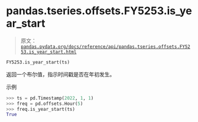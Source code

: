 # pandas.tseries.offsets.FY5253.is_year_start

> 原文：[`pandas.pydata.org/docs/reference/api/pandas.tseries.offsets.FY5253.is_year_start.html`](https://pandas.pydata.org/docs/reference/api/pandas.tseries.offsets.FY5253.is_year_start.html)

```py
FY5253.is_year_start(ts)
```

返回一个布尔值，指示时间戳是否在年初发生。

示例

```py
>>> ts = pd.Timestamp(2022, 1, 1)
>>> freq = pd.offsets.Hour(5)
>>> freq.is_year_start(ts)
True 
```
